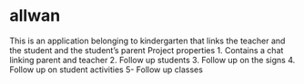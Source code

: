 # allwan
This is an application belonging to kindergarten that links the teacher and the student and the student’s parent Project properties 1. Contains a chat linking parent and teacher 2. Follow up students 3. Follow up on the signs 4. Follow up on student activities 5- Follow up classes
